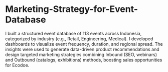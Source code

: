 # Marketing-Strategy-for-Event-Database
I built a structured event database of 113 events across Indonesia, categorized by industry (e.g., Retail, Engineering, Medical). I developed dashboards to visualize event frequency, duration, and regional spread. The insights were used to generate data-driven product recommendations and design targeted marketing strategies combining Inbound (SEO, webinars) and Outbound (catalogs, exhibitions) methods, boosting sales opportunities for Ecodoe.
